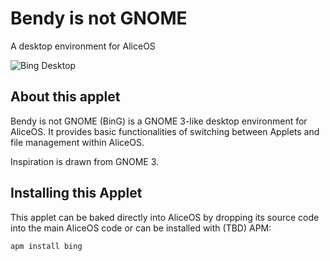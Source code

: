 # Bendy is not GNOME
A desktop environment for AliceOS

![Bing Desktop](https://cdn.discordapp.com/attachments/457606890617045009/494255906347810827/unknown.png)

## About this applet
Bendy is not GNOME (BinG) is a GNOME 3-like desktop environment for AliceOS. It provides basic functionalities of switching between Applets and file management within AliceOS.

Inspiration is drawn from GNOME 3.


## Installing this Applet
This applet can be baked directly into AliceOS by dropping its source code into the main AliceOS code or can be installed with (TBD) APM:

```
apm install bing
```